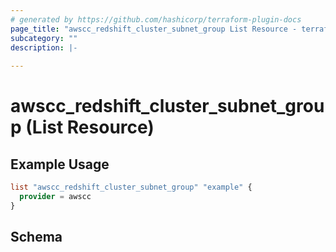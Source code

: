```yaml
---
# generated by https://github.com/hashicorp/terraform-plugin-docs
page_title: "awscc_redshift_cluster_subnet_group List Resource - terraform-provider-awscc"
subcategory: ""
description: |-
  
---
```


# awscc_redshift_cluster_subnet_group (List Resource)



## Example Usage

```terraform
list "awscc_redshift_cluster_subnet_group" "example" {
  provider = awscc
}
```

<!-- schema generated by tfplugindocs -->
## Schema
